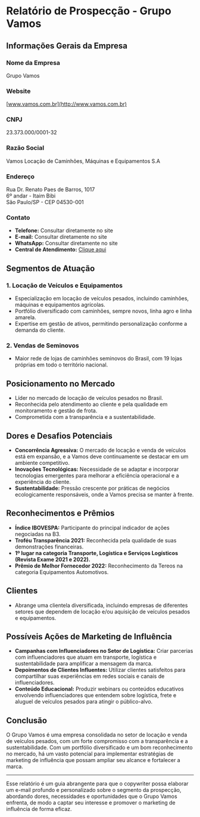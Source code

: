 # Relatório de Prospecção - Grupo Vamos

## Informações Gerais da Empresa

### Nome da Empresa
Grupo Vamos

### Website
[www.vamos.com.br](http://www.vamos.com.br)

### CNPJ
23.373.000/0001-32

### Razão Social
Vamos Locação de Caminhões, Máquinas e Equipamentos S.A

### Endereço
Rua Dr. Renato Paes de Barros, 1017  
6º andar - Itaim Bibi  
São Paulo/SP - CEP 04530-001

### Contato
- **Telefone:** Consultar diretamente no site
- **E-mail:** Consultar diretamente no site
- **WhatsApp:** Consultar diretamente no site
- **Central de Atendimento:** [Clique aqui](http://www.vamos.com.br/central-de-atendimento)

## Segmentos de Atuação

### 1. Locação de Veículos e Equipamentos
- Especialização em locação de veículos pesados, incluindo caminhões, máquinas e equipamentos agrícolas.
- Portfólio diversificado com caminhões, sempre novos, linha agro e linha amarela.
- Expertise em gestão de ativos, permitindo personalização conforme a demanda do cliente.

### 2. Vendas de Seminovos
- Maior rede de lojas de caminhões seminovos do Brasil, com 19 lojas próprias em todo o território nacional.

## Posicionamento no Mercado
- Líder no mercado de locação de veículos pesados no Brasil.
- Reconhecida pelo atendimento ao cliente e pela qualidade em monitoramento e gestão de frota.
- Comprometida com a transparência e a sustentabilidade.

## Dores e Desafios Potenciais
- **Concorrência Agressiva:** O mercado de locação e venda de veículos está em expansão, e a Vamos deve continuamente se destacar em um ambiente competitivo.
- **Inovações Tecnológicas:** Necessidade de se adaptar e incorporar tecnologias emergentes para melhorar a eficiência operacional e a experiência do cliente.
- **Sustentabilidade:** Pressão crescente por práticas de negócios ecologicamente responsáveis, onde a Vamos precisa se manter à frente.

## Reconhecimentos e Prêmios
- **Índice IBOVESPA:** Participante do principal indicador de ações negociadas na B3.
- **Troféu Transparência 2021:** Reconhecida pela qualidade de suas demonstrações financeiras.
- **1º lugar na categoria Transporte, Logística e Serviços Logísticos (Revista Exame 2021 e 2022).**
- **Prêmio de Melhor Fornecedor 2022:** Reconhecimento da Tereos na categoria Equipamentos Automotivos.

## Clientes
- Abrange uma clientela diversificada, incluindo empresas de diferentes setores que dependem de locação e/ou aquisição de veículos pesados e equipamentos.

## Possíveis Ações de Marketing de Influência
- **Campanhas com Influenciadores no Setor de Logística:** Criar parcerias com influenciadores que atuam em transporte, logística e sustentabilidade para amplificar a mensagem da marca.
- **Depoimentos de Clientes Influentes:** Utilizar clientes satisfeitos para compartilhar suas experiências em redes sociais e canais de influenciadores.
- **Conteúdo Educacional:** Produzir webinars ou conteúdos educativos envolvendo influenciadores que entendem sobre logística, frete e aluguel de veículos pesados para atingir o público-alvo.

## Conclusão
O Grupo Vamos é uma empresa consolidada no setor de locação e venda de veículos pesados, com um forte compromisso com a transparência e a sustentabilidade. Com um portfólio diversificado e um bom reconhecimento no mercado, há um vasto potencial para implementar estratégias de marketing de influência que possam ampliar seu alcance e fortalecer a marca. 

--- 

Esse relatório é um guia abrangente para que o copywriter possa elaborar um e-mail profundo e personalizado sobre o segmento da prospecção, abordando dores, necessidades e oportunidades que o Grupo Vamos enfrenta, de modo a captar seu interesse e promover o marketing de influência de forma eficaz.